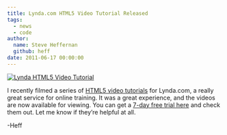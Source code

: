 ```yaml
---
title: Lynda.com HTML5 Video Tutorial Released
tags:
  - news
  - code
author:
  name: Steve Heffernan
  github: heff
date: 2011-06-17 00:00:00
---
```


[![Lynda HTML5 Video Tutorial](http://videojs.com/img/blog/2011/06/lynda_com.jpg)](http://goo.gl/y0SZb)

I recently filmed a series of [HTML5 video tutorials](http://goo.gl/y0SZb) for Lynda.com, a really great service for online training. It was a great experience, and the videos are now available for viewing. You can get a [7-day free trial here](http://www.lynda.com/promo/trial/Default.aspx?lpk35=1833&amp;utm_medium=affiliate&amp;utm_source=ldc_affiliate&amp;utm_content=655&amp;utm_campaign=CD3175&amp;bid=655&amp;aid=CD3175&amp;opt=) and check them out. Let me know if they&rsquo;re helpful at all.

-Heff

